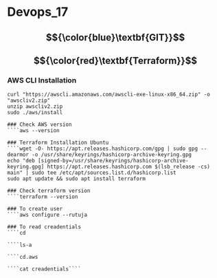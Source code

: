 # Devops_17

## $${\color{blue}\textbf{GIT}}$$


## $${\color{red}\textbf{Terraform}}$$

### AWS CLI Installation
`````sudo apt install unzip -y
curl "https://awscli.amazonaws.com/awscli-exe-linux-x86_64.zip" -o "awscliv2.zip"
unzip awscliv2.zip
sudo ./aws/install

### Check AWS version
````aws --version

### Terraform Installation Ubuntu
````wget -O- https://apt.releases.hashicorp.com/gpg | sudo gpg --dearmor -o /usr/share/keyrings/hashicorp-archive-keyring.gpg
echo "deb [signed-by=/usr/share/keyrings/hashicorp-archive-keyring.gpg] https://apt.releases.hashicorp.com $(lsb_release -cs) main" | sudo tee /etc/apt/sources.list.d/hashicorp.list
sudo apt update && sudo apt install terraform

### Check terraform version
````terraform --version

### To create user
````aws configure --rutuja

### To read creadentials
````cd

````ls-a

````cd.aws

````cat creadentials````













